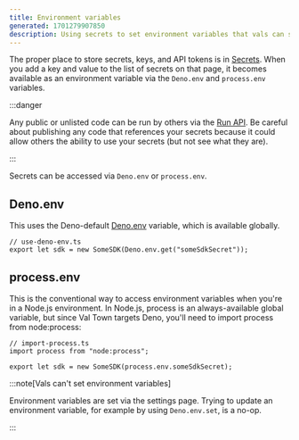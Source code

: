 ```yaml
---
title: Environment variables
generated: 1701279907850
description: Using secrets to set environment variables that vals can securely access
---
```


The proper place to store secrets, keys, and API tokens is in
[Secrets](https://val.town/settings/secrets). When you add a key and value to
the list of secrets on that page, it becomes available as an environment
variable via the `Deno.env` and `process.env` variables.

:::danger

Any public or unlisted code can be run by others via the
[Run API](../val-town-api/run). Be careful about publishing any code that
references your secrets because it could allow others the ability to use your
secrets (but not see what they are).

:::

Secrets can be accessed via `Deno.env` or `process.env`.

## Deno.env

This uses the Deno-default
[Deno.env](https://docs.deno.com/runtime/manual/basics/env_variables) variable,
which is available globally.

```tsx
// use-deno-env.ts
export let sdk = new SomeSDK(Deno.env.get("someSdkSecret"));
```

## process.env

This is the conventional way to access environment variables when you're in a
Node.js environment. In Node.js, process is an always-available global variable,
but since Val Town targets Deno, you'll need to import process from
node:process:

```tsx
// import-process.ts
import process from "node:process";

export let sdk = new SomeSDK(process.env.someSdkSecret);
```

:::note[Vals can't set environment variables]

Environment variables are set via the settings page. Trying to update an
environment variable, for example by using `Deno.env.set`, is a no-op.

:::
